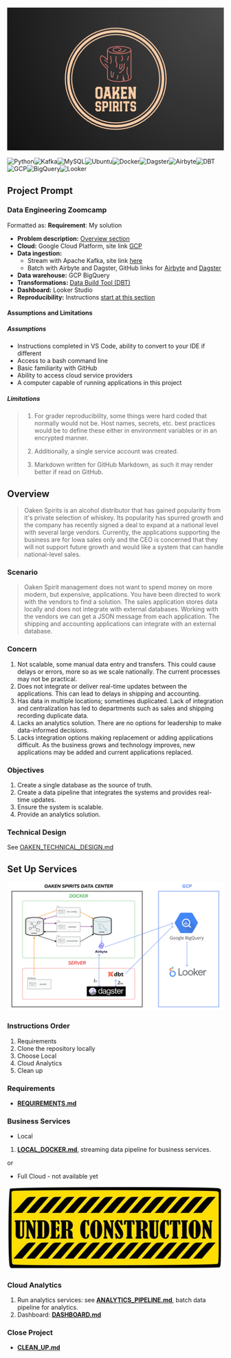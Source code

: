 ![Oaken Spirirts Logo](images/oaken-spirits-logo.png)

![Python](https://img.shields.io/badge/Python-gluegreen)![Kafka](https://img.shields.io/badge/kafka-black)![MySQL](https://img.shields.io/badge/MySQL-lightblue)![Ubuntu](https://img.shields.io/badge/Ubuntu-lightgreen)![Docker](https://img.shields.io/badge/Docker-darkblue)![Dagster](https://img.shields.io/badge/Dagster-violet)![Airbyte](https://img.shields.io/badge/Airbyte-purple)![DBT](https://img.shields.io/badge/DBT-orange)![GCP](https://img.shields.io/badge/GCP-blue)![BigQuery](https://img.shields.io/badge/BigQuery-skyblue)![Looker](https://img.shields.io/badge/Looker_Studio-darkred)

## Project Prompt

### Data Engineering Zoomcamp

Formatted as: **Requirement**: My solution

- **Problem description:** [Overview section](#overview)
- **Cloud:** Google Cloud Platform, site link [GCP](https://cloud.google.com/)
- **Data ingestion:**
  - Stream with Apache Kafka, site link [here](https://kafka.apache.org/)
  - Batch with Airbyte and Dagster, GitHub links for [Airbyte](https://github.com/airbytehq) and [Dagster](https://github.com/dagster-io/dagster)
- **Data warehouse:** GCP BigQuery
- **Transformations:** [Data Build Tool (DBT)](https://www.getdbt.com/)
- **Dashboard:** Looker Studio
- **Reproducibility:** Instructions [start at this section](#instructions-order)

#### Assumptions and Limitations

##### Assumptions

- Instructions completed in VS Code, ability to convert to your IDE if different
- Access to a bash command line
- Basic familiarity with GitHub
- Ability to access cloud service providers
- A computer capable of running applications in this project

##### Limitations

> 1. For grader reproducibility, some things were hard coded that normally would not be. Host names, secrets, etc. best practices would be to define these either in environment variables or in an encrypted manner.
>
> 2. Additionally, a single service account was created.
>
> 3. Markdown written for GitHub Markdown, as such it may render better if read on GitHub.

## Overview

> Oaken Spirits is an alcohol distributor that has gained popularity from it's private selection of whiskey. Its popularity has spurred growth and the company has recently signed a deal to expand at a national level with several large vendors. Currently, the applications supporting the business are for Iowa sales only and the CEO is concerned that they will not support future growth and would like a system that can handle national-level sales.

### Scenario

> Oaken Spirit management does not want to spend money on more modern, but expensive, applications. You have been directed to work with the vendors to find a solution. The sales application stores data locally and does not integrate with external databases. Working with the vendors we can get a JSON message from each application. The shipping and accounting applications can integrate with an external database.

### Concern

1. Not scalable, some manual data entry and transfers. This could cause delays or errors, more so as we scale nationally. The current processes may not be practical.
1. Does not integrate or deliver real-time updates between the applications. This can lead to delays in shipping and accounting.
1. Has data in multiple locations; sometimes duplicated. Lack of integration and centralization has led to departments such as sales and shipping recording duplicate data.
1. Lacks an analytics solution. There are no options for leadership to make data-informed decisions.
1. Lacks integration options making replacement or adding applications difficult. As the business grows and technology improves, new applications may be added and current applications replaced.

### Objectives

1. Create a single database as the source of truth.
1. Create a data pipeline that integrates the systems and provides real-time updates.
1. Ensure the system is scalable.
1. Provide an analytics solution.

### Technical Design

See [OAKEN_TECHNICAL_DESIGN.md](OAKEN_TECHNICAL_DESIGN.md)

## Set Up Services

![App Services Diagram](images/oaken-service-diagram.png)

### Instructions Order

1. Requirements
1. Clone the repository locally
1. Choose Local
1. Cloud Analytics
1. Clean up

### Requirements

- [**REQUIREMENTS.md**](REQUIREMENTS.md)

### Business Services

- Local

1. [**LOCAL_DOCKER.md**](LOCAL_DOCKER.md), streaming data pipeline for business services.

or

- Full Cloud - not available yet

![Under Construction](images/under-construction.jpg)

### Cloud Analytics

1. Run analytics services: see [**ANALYTICS_PIPELINE.md**](ANALYTICS_PIPELINE.md), batch data pipeline for analytics.
1. Dashboard: [**DASHBOARD.md**](DASHBOARD.md)

### Close Project

- [**CLEAN_UP.md**](CLEAN_UP.md)